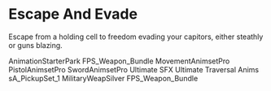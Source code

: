 # Escape And Evade
 Escape from a holding cell to freedom evading your capitors, either steathly or guns blazing.

AnimationStarterPark
FPS_Weapon_Bundle
MovementAnimsetPro
PistolAnimsetPro
SwordAnimsetPro
Ultimate SFX
Ultimate Traversal Anims
sA_PickupSet_1
MilitaryWeapSilver
FPS_Weapon_Bundle
